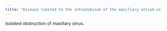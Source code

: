 ```yaml
---
title: "Disease limited to the infundibulum of the maxillary ostium will result in"
---
```

Isolated obstruction of maxillary sinus.

